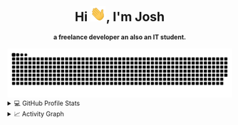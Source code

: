 <div align="center">
<h1 align="center">Hi <img width="35" src="https://github.com/1999AZZAR/1999AZZAR/blob/main/resources/img/waving.gif">, I'm Josh</h1>
<h4 align="center">a freelance developer an also an IT student.</h4>
</div>

<div align="center">
  <a href="https://1999azzar.github.io/1999AZZAR/">
  <img  src="https://github.com/1999AZZAR/1999AZZAR/blob/main/resources/img/grid-snake.svg"
       alt="snake" /></a>
</div>

<details> 
  <summary>💻 GitHub Profile Stats</summary>
  <div>
    <h2 align="center"> 📊 Github stats </h2>
      <br/>
        <p align="center">
          <a href="https://github.com/GermanYoshi/">
          <img src="https://github-readme-stats.vercel.app/api/top-langs/?username=GermanYoshi&langs_count=6&theme=gruvbox&layout=compact&hide_border=true" alt="GermanYoshi :: Top Langs" /></a>
        </p>
        <p align="center">
          <a href="https://github.com/GermanYoshi/">
          <img width="49.5%" src="https://github-readme-stats.vercel.app/api?username=GermanYoshi&show_icons=true&theme=gruvbox&hide_border=true" />
          <img width="49.5%" src="https://github-readme-streak-stats.herokuapp.com/?user=GermanYoshi&theme=gruvbox&hide_border=true" />
          </a>
       </p>
     <br>
  </div>    
</details>

<details>
  <summary>📈 Activity Graph</summary>
  <br/>
  <h2 align="center"> my current activity </h2>
<a href="https://github.com/GermanYoshi"><img alt="Josh's Activity Graph" src="https://activity-graph.herokuapp.com/graph/?username=GermanYoshi&bg_color=000&color=fff&line=00E676&point=fff&hide_border=true" /></a>
</details>

